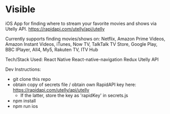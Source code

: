 # Visible

iOS App for finding where to stream your favorite movies and shows via Utelly API.
https://rapidapi.com/utelly/api/utelly

Currently supports finding movies/shows on: Netflix, Amazon Prime Videos, Amazon Instant Videos, iTunes, Now TV, TalkTalk TV Store, Google Play, BBC IPlayer, All4, My5, Rakuten TV, ITV Hub

Tech/Stack Used:
React Native
React-native-navigation
Redux
Utelly API

Dev Instructions:

- git clone this repo
- obtain copy of secrets file / obtain own RapidAPI key here: https://rapidapi.com/utelly/api/utelly
  - If the latter, store the key as 'rapidKey' in secrets.js
- npm install
- npm run ios
